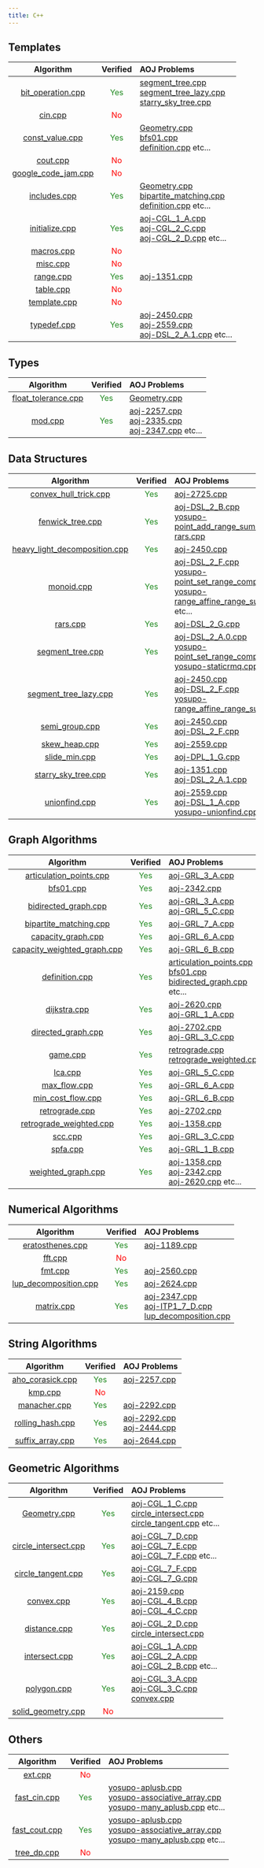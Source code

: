 ```yaml
---
title: C++
---
```

## Templates

| Algorithm | Verified | AOJ Problems |
|:---------:|:--------:|:-------------|
| [bit_operation.cpp](./include/template/bit_operation) | <font color="ForestGreen">Yes</font> | [segment_tree.cpp](./include/structure/segment_tree)<br>[segment_tree_lazy.cpp](./include/structure/segment_tree_lazy)<br>[starry_sky_tree.cpp](./include/structure/starry_sky_tree) |
| [cin.cpp](./include/template/cin) | <font color="Red">No</font> |  |
| [const_value.cpp](./include/template/const_value) | <font color="ForestGreen">Yes</font> | [Geometry.cpp](./include/geometry/Geometry)<br>[bfs01.cpp](./include/graph/bfs01)<br>[definition.cpp](./include/graph/definition) etc... |
| [cout.cpp](./include/template/cout) | <font color="Red">No</font> |  |
| [google_code_jam.cpp](./include/template/google_code_jam) | <font color="Red">No</font> |  |
| [includes.cpp](./include/template/includes) | <font color="ForestGreen">Yes</font> | [Geometry.cpp](./include/geometry/Geometry)<br>[bipartite_matching.cpp](./include/graph/bipartite_matching)<br>[definition.cpp](./include/graph/definition) etc... |
| [initialize.cpp](./include/template/initialize) | <font color="ForestGreen">Yes</font> | [aoj-CGL_1_A.cpp](./tests/aoj-CGL_1_A)<br>[aoj-CGL_2_C.cpp](./tests/aoj-CGL_2_C)<br>[aoj-CGL_2_D.cpp](./tests/aoj-CGL_2_D) etc... |
| [macros.cpp](./include/template/macros) | <font color="Red">No</font> |  |
| [misc.cpp](./include/template/misc) | <font color="Red">No</font> |  |
| [range.cpp](./include/template/range) | <font color="ForestGreen">Yes</font> | [aoj-1351.cpp](./tests/aoj-1351) |
| [table.cpp](./include/template/table) | <font color="Red">No</font> |  |
| [template.cpp](./include/template/template) | <font color="Red">No</font> |  |
| [typedef.cpp](./include/template/typedef) | <font color="ForestGreen">Yes</font> | [aoj-2450.cpp](./tests/aoj-2450)<br>[aoj-2559.cpp](./tests/aoj-2559)<br>[aoj-DSL_2_A.1.cpp](./tests/aoj-DSL_2_A.1) etc... |

## Types

| Algorithm | Verified | AOJ Problems |
|:---------:|:--------:|:-------------|
| [float_tolerance.cpp](./include/types/float_tolerance) | <font color="ForestGreen">Yes</font> | [Geometry.cpp](./include/geometry/Geometry) |
| [mod.cpp](./include/types/mod) | <font color="ForestGreen">Yes</font> | [aoj-2257.cpp](./tests/aoj-2257)<br>[aoj-2335.cpp](./tests/aoj-2335)<br>[aoj-2347.cpp](./tests/aoj-2347) etc... |

## Data Structures

| Algorithm | Verified | AOJ Problems |
|:---------:|:--------:|:-------------|
| [convex_hull_trick.cpp](./include/structure/convex_hull_trick) | <font color="ForestGreen">Yes</font> | [aoj-2725.cpp](./tests/aoj-2725) |
| [fenwick_tree.cpp](./include/structure/fenwick_tree) | <font color="ForestGreen">Yes</font> | [aoj-DSL_2_B.cpp](./tests/aoj-DSL_2_B)<br>[yosupo-point_add_range_sum.cpp](./tests/yosupo-point_add_range_sum)<br>[rars.cpp](./include/structure/rars) |
| [heavy_light_decomposition.cpp](./include/structure/heavy_light_decomposition) | <font color="ForestGreen">Yes</font> | [aoj-2450.cpp](./tests/aoj-2450) |
| [monoid.cpp](./include/structure/monoid) | <font color="ForestGreen">Yes</font> | [aoj-DSL_2_F.cpp](./tests/aoj-DSL_2_F)<br>[yosupo-point_set_range_composite.cpp](./tests/yosupo-point_set_range_composite)<br>[yosupo-range_affine_range_sum.cpp](./tests/yosupo-range_affine_range_sum) etc... |
| [rars.cpp](./include/structure/rars) | <font color="ForestGreen">Yes</font> | [aoj-DSL_2_G.cpp](./tests/aoj-DSL_2_G) |
| [segment_tree.cpp](./include/structure/segment_tree) | <font color="ForestGreen">Yes</font> | [aoj-DSL_2_A.0.cpp](./tests/aoj-DSL_2_A.0)<br>[yosupo-point_set_range_composite.cpp](./tests/yosupo-point_set_range_composite)<br>[yosupo-staticrmq.cpp](./tests/yosupo-staticrmq) etc... |
| [segment_tree_lazy.cpp](./include/structure/segment_tree_lazy) | <font color="ForestGreen">Yes</font> | [aoj-2450.cpp](./tests/aoj-2450)<br>[aoj-DSL_2_F.cpp](./tests/aoj-DSL_2_F)<br>[yosupo-range_affine_range_sum.cpp](./tests/yosupo-range_affine_range_sum) |
| [semi_group.cpp](./include/structure/semi_group) | <font color="ForestGreen">Yes</font> | [aoj-2450.cpp](./tests/aoj-2450)<br>[aoj-DSL_2_F.cpp](./tests/aoj-DSL_2_F) |
| [skew_heap.cpp](./include/structure/skew_heap) | <font color="ForestGreen">Yes</font> | [aoj-2559.cpp](./tests/aoj-2559) |
| [slide_min.cpp](./include/structure/slide_min) | <font color="ForestGreen">Yes</font> | [aoj-DPL_1_G.cpp](./tests/aoj-DPL_1_G) |
| [starry_sky_tree.cpp](./include/structure/starry_sky_tree) | <font color="ForestGreen">Yes</font> | [aoj-1351.cpp](./tests/aoj-1351)<br>[aoj-DSL_2_A.1.cpp](./tests/aoj-DSL_2_A.1) |
| [unionfind.cpp](./include/structure/unionfind) | <font color="ForestGreen">Yes</font> | [aoj-2559.cpp](./tests/aoj-2559)<br>[aoj-DSL_1_A.cpp](./tests/aoj-DSL_1_A)<br>[yosupo-unionfind.cpp](./tests/yosupo-unionfind) |

## Graph Algorithms

| Algorithm | Verified | AOJ Problems |
|:---------:|:--------:|:-------------|
| [articulation_points.cpp](./include/graph/articulation_points) | <font color="ForestGreen">Yes</font> | [aoj-GRL_3_A.cpp](./tests/aoj-GRL_3_A) |
| [bfs01.cpp](./include/graph/bfs01) | <font color="ForestGreen">Yes</font> | [aoj-2342.cpp](./tests/aoj-2342) |
| [bidirected_graph.cpp](./include/graph/bidirected_graph) | <font color="ForestGreen">Yes</font> | [aoj-GRL_3_A.cpp](./tests/aoj-GRL_3_A)<br>[aoj-GRL_5_C.cpp](./tests/aoj-GRL_5_C) |
| [bipartite_matching.cpp](./include/graph/bipartite_matching) | <font color="ForestGreen">Yes</font> | [aoj-GRL_7_A.cpp](./tests/aoj-GRL_7_A) |
| [capacity_graph.cpp](./include/graph/capacity_graph) | <font color="ForestGreen">Yes</font> | [aoj-GRL_6_A.cpp](./tests/aoj-GRL_6_A) |
| [capacity_weighted_graph.cpp](./include/graph/capacity_weighted_graph) | <font color="ForestGreen">Yes</font> | [aoj-GRL_6_B.cpp](./tests/aoj-GRL_6_B) |
| [definition.cpp](./include/graph/definition) | <font color="ForestGreen">Yes</font> | [articulation_points.cpp](./include/graph/articulation_points)<br>[bfs01.cpp](./include/graph/bfs01)<br>[bidirected_graph.cpp](./include/graph/bidirected_graph) etc... |
| [dijkstra.cpp](./include/graph/dijkstra) | <font color="ForestGreen">Yes</font> | [aoj-2620.cpp](./tests/aoj-2620)<br>[aoj-GRL_1_A.cpp](./tests/aoj-GRL_1_A) |
| [directed_graph.cpp](./include/graph/directed_graph) | <font color="ForestGreen">Yes</font> | [aoj-2702.cpp](./tests/aoj-2702)<br>[aoj-GRL_3_C.cpp](./tests/aoj-GRL_3_C) |
| [game.cpp](./include/graph/game) | <font color="ForestGreen">Yes</font> | [retrograde.cpp](./include/graph/retrograde)<br>[retrograde_weighted.cpp](./include/graph/retrograde_weighted) |
| [lca.cpp](./include/graph/lca) | <font color="ForestGreen">Yes</font> | [aoj-GRL_5_C.cpp](./tests/aoj-GRL_5_C) |
| [max_flow.cpp](./include/graph/max_flow) | <font color="ForestGreen">Yes</font> | [aoj-GRL_6_A.cpp](./tests/aoj-GRL_6_A) |
| [min_cost_flow.cpp](./include/graph/min_cost_flow) | <font color="ForestGreen">Yes</font> | [aoj-GRL_6_B.cpp](./tests/aoj-GRL_6_B) |
| [retrograde.cpp](./include/graph/retrograde) | <font color="ForestGreen">Yes</font> | [aoj-2702.cpp](./tests/aoj-2702) |
| [retrograde_weighted.cpp](./include/graph/retrograde_weighted) | <font color="ForestGreen">Yes</font> | [aoj-1358.cpp](./tests/aoj-1358) |
| [scc.cpp](./include/graph/scc) | <font color="ForestGreen">Yes</font> | [aoj-GRL_3_C.cpp](./tests/aoj-GRL_3_C) |
| [spfa.cpp](./include/graph/spfa) | <font color="ForestGreen">Yes</font> | [aoj-GRL_1_B.cpp](./tests/aoj-GRL_1_B) |
| [weighted_graph.cpp](./include/graph/weighted_graph) | <font color="ForestGreen">Yes</font> | [aoj-1358.cpp](./tests/aoj-1358)<br>[aoj-2342.cpp](./tests/aoj-2342)<br>[aoj-2620.cpp](./tests/aoj-2620) etc... |

## Numerical Algorithms

| Algorithm | Verified | AOJ Problems |
|:---------:|:--------:|:-------------|
| [eratosthenes.cpp](./include/math/eratosthenes) | <font color="ForestGreen">Yes</font> | [aoj-1189.cpp](./tests/aoj-1189) |
| [fft.cpp](./include/math/fft) | <font color="Red">No</font> |  |
| [fmt.cpp](./include/math/fmt) | <font color="ForestGreen">Yes</font> | [aoj-2560.cpp](./tests/aoj-2560) |
| [lup_decomposition.cpp](./include/math/lup_decomposition) | <font color="ForestGreen">Yes</font> | [aoj-2624.cpp](./tests/aoj-2624) |
| [matrix.cpp](./include/math/matrix) | <font color="ForestGreen">Yes</font> | [aoj-2347.cpp](./tests/aoj-2347)<br>[aoj-ITP1_7_D.cpp](./tests/aoj-ITP1_7_D)<br>[lup_decomposition.cpp](./include/math/lup_decomposition) |

## String Algorithms

| Algorithm | Verified | AOJ Problems |
|:---------:|:--------:|:-------------|
| [aho_corasick.cpp](./include/string/aho_corasick) | <font color="ForestGreen">Yes</font> | [aoj-2257.cpp](./tests/aoj-2257) |
| [kmp.cpp](./include/string/kmp) | <font color="Red">No</font> |  |
| [manacher.cpp](./include/string/manacher) | <font color="ForestGreen">Yes</font> | [aoj-2292.cpp](./tests/aoj-2292) |
| [rolling_hash.cpp](./include/string/rolling_hash) | <font color="ForestGreen">Yes</font> | [aoj-2292.cpp](./tests/aoj-2292)<br>[aoj-2444.cpp](./tests/aoj-2444) |
| [suffix_array.cpp](./include/string/suffix_array) | <font color="ForestGreen">Yes</font> | [aoj-2644.cpp](./tests/aoj-2644) |

## Geometric Algorithms

| Algorithm | Verified | AOJ Problems |
|:---------:|:--------:|:-------------|
| [Geometry.cpp](./include/geometry/Geometry) | <font color="ForestGreen">Yes</font> | [aoj-CGL_1_C.cpp](./tests/aoj-CGL_1_C)<br>[circle_intersect.cpp](./include/geometry/circle_intersect)<br>[circle_tangent.cpp](./include/geometry/circle_tangent) etc... |
| [circle_intersect.cpp](./include/geometry/circle_intersect) | <font color="ForestGreen">Yes</font> | [aoj-CGL_7_D.cpp](./tests/aoj-CGL_7_D)<br>[aoj-CGL_7_E.cpp](./tests/aoj-CGL_7_E)<br>[aoj-CGL_7_F.cpp](./tests/aoj-CGL_7_F) etc... |
| [circle_tangent.cpp](./include/geometry/circle_tangent) | <font color="ForestGreen">Yes</font> | [aoj-CGL_7_F.cpp](./tests/aoj-CGL_7_F)<br>[aoj-CGL_7_G.cpp](./tests/aoj-CGL_7_G) |
| [convex.cpp](./include/geometry/convex) | <font color="ForestGreen">Yes</font> | [aoj-2159.cpp](./tests/aoj-2159)<br>[aoj-CGL_4_B.cpp](./tests/aoj-CGL_4_B)<br>[aoj-CGL_4_C.cpp](./tests/aoj-CGL_4_C) |
| [distance.cpp](./include/geometry/distance) | <font color="ForestGreen">Yes</font> | [aoj-CGL_2_D.cpp](./tests/aoj-CGL_2_D)<br>[circle_intersect.cpp](./include/geometry/circle_intersect) |
| [intersect.cpp](./include/geometry/intersect) | <font color="ForestGreen">Yes</font> | [aoj-CGL_1_A.cpp](./tests/aoj-CGL_1_A)<br>[aoj-CGL_2_A.cpp](./tests/aoj-CGL_2_A)<br>[aoj-CGL_2_B.cpp](./tests/aoj-CGL_2_B) etc... |
| [polygon.cpp](./include/geometry/polygon) | <font color="ForestGreen">Yes</font> | [aoj-CGL_3_A.cpp](./tests/aoj-CGL_3_A)<br>[aoj-CGL_3_C.cpp](./tests/aoj-CGL_3_C)<br>[convex.cpp](./include/geometry/convex) |
| [solid_geometry.cpp](./include/geometry/solid_geometry) | <font color="Red">No</font> |  |

## Others

| Algorithm | Verified | AOJ Problems |
|:---------:|:--------:|:-------------|
| [ext.cpp](./include/others/ext) | <font color="Red">No</font> |  |
| [fast_cin.cpp](./include/others/fast_cin) | <font color="ForestGreen">Yes</font> | [yosupo-aplusb.cpp](./tests/yosupo-aplusb)<br>[yosupo-associative_array.cpp](./tests/yosupo-associative_array)<br>[yosupo-many_aplusb.cpp](./tests/yosupo-many_aplusb) etc... |
| [fast_cout.cpp](./include/others/fast_cout) | <font color="ForestGreen">Yes</font> | [yosupo-aplusb.cpp](./tests/yosupo-aplusb)<br>[yosupo-associative_array.cpp](./tests/yosupo-associative_array)<br>[yosupo-many_aplusb.cpp](./tests/yosupo-many_aplusb) etc... |
| [tree_dp.cpp](./include/others/tree_dp) | <font color="Red">No</font> |  |

